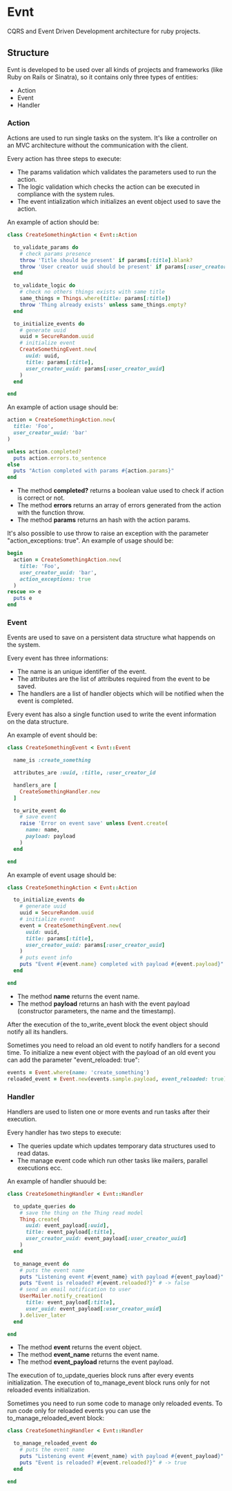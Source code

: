 # Evnt

CQRS and Event Driven Development architecture for ruby projects.

## Structure

Evnt is developed to be used over all kinds of projects and frameworks (like Ruby on Rails or Sinatra), so it contains only three types of entities:

- Action
- Event
- Handler

### Action

Actions are used to run single tasks on the system. It's like a controller on an MVC architecture without the communication with the client.

Every action has three steps to execute:

- The params validation which validates the parameters used to run the action.
- The logic validation which checks the action can be executed in compliance with the system rules.
- The event intialization which initializes an event object used to save the action.

An example of action should be:

```ruby
class CreateSomethingAction < Evnt::Action

  to_validate_params do
    # check params presence
    throw 'Title should be present' if params[:title].blank?
    throw 'User creator uuid should be present' if params[:user_creator_uuid].blank?
  end

  to_validate_logic do
    # check no others things exists with same title
    same_things = Things.where(title: params[:title])
    throw 'Thing already exists' unless same_things.empty?
  end

  to_initialize_events do
    # generate uuid
    uuid = SecureRandom.uuid
    # initialize event
    CreateSomethingEvent.new(
      uuid: uuid,
      title: params[:title],
      user_creator_uuid: params[:user_creator_uuid]
    )
  end

end
```

An example of action usage should be:

```ruby
action = CreateSomethingAction.new(
  title: 'Foo',
  user_creator_uuid: 'bar'
)

unless action.completed?
  puts action.errors.to_sentence
else
  puts "Action completed with params #{action.params}"
end
```

- The method **completed?** returns a boolean value used to check if action is correct or not.
- The method **errors** returns an array of errors generated from the action with the function throw.
- The method **params** returns an hash with the action params.

It's also possible to use throw to raise an exception with the parameter "action_exceptions: true". An example of usage should be:

```ruby
begin
  action = CreateSomethingAction.new(
    title: 'Foo',
    user_creator_uuid: 'bar',
    action_exceptions: true
  )
rescue => e
  puts e
end
```

### Event

Events are used to save on a persistent data structure what happends on the system.

Every event has three informations:

- The name is an unique identifier of the event.
- The attributes are the list of attributes required from the event to be saved.
- The handlers are a list of handler objects which will be notified when the event is completed.

Every event has also a single function used to write the event information on the data structure.

An example of event should be:

```ruby
class CreateSomethingEvent < Evnt::Event

  name_is :create_something

  attributes_are :uuid, :title, :user_creator_id

  handlers_are [
    CreateSomethingHandler.new
  ]

  to_write_event do
    # save event
    raise 'Error on event save' unless Event.create(
      name: name,
      payload: payload
    )
  end

end
```

An example of event usage should be:

```ruby
class CreateSomethingAction < Evnt::Action

  to_initialize_events do
    # generate uuid
    uuid = SecureRandom.uuid
    # initialize event
    event = CreateSomethingEvent.new(
      uuid: uuid,
      title: params[:title],
      user_creator_uuid: params[:user_creator_uuid]
    )
    # puts event info
    puts "Event #{event.name} completed with payload #{event.payload}"
  end

end
```

- The method **name** returns the event name.
- The method **payload** returns an hash with the event payload (constructor parameters, the name and the timestamp).

After the execution of the to_write_event block the event object should notify all its handlers.

Sometimes you need to reload an old event to notify handlers for a second time. To initialize a new event object with the payload of an old event you can add the parameter "event_reloaded: true":

```ruby
events = Event.where(name: 'create_something')
reloaded_event = Event.new(events.sample.payload, event_reloaded: true)
```

### Handler

Handlers are used to listen one or more events and run tasks after their execution.

Every handler has two steps to execute:

- The queries update which updates temporary data structures used to read datas.
- The manage event code which run other tasks like mailers, parallel executions ecc.

An example of handler shuould be:

```ruby
class CreateSomethingHandler < Evnt::Handler

  to_update_queries do
    # save the thing on the Thing read model
    Thing.create(
      uuid: event_payload[:uuid],
      title: event_payload[:title],
      user_creator_uuid: event_payload[:user_creator_uuid]
    )
  end

  to_manage_event do
    # puts the event name
    puts "Listening event #{event_name} with payload #{event_payload}"
    puts "Event is reloaded? #{event.reloaded?}" # -> false
    # send an email notification to user
    UserMailer.notify_creation(
      title: event_payload[:title],
      user_uuid: event_payload[:user_creator_uuid]
    ).deliver_later
  end

end
```

- The method **event** returns the event object.
- The method **event_name** returns the event name.
- The method **event_payload** returns the event payload.

The execution of to_update_queries block runs after every events initialization.
The execution of to_manage_event block runs only for not reloaded events initialization.

Sometimes you need to run some code to manage only reloaded events. To run code only for reloaded events you can use the to_manage_reloaded_event block:

```ruby
class CreateSomethingHandler < Evnt::Handler

  to_manage_reloaded_event do
    # puts the event name
    puts "Listening event #{event_name} with payload #{event_payload}"
    puts "Event is reloaded? #{event.reloaded?}" # -> true
  end

end
```